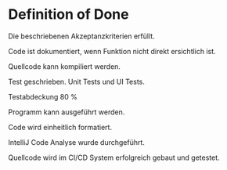 # Definition of Done

Die beschriebenen Akzeptanzkriterien erfüllt.

Code ist dokumentiert, wenn Funktion nicht direkt ersichtlich ist.

Quellcode kann kompiliert werden.

Test geschrieben. Unit Tests und UI Tests.

Testabdeckung 80 %

Programm kann ausgeführt werden.

Code wird einheitlich formatiert.

IntelliJ Code Analyse wurde durchgeführt.

Quellcode wird im CI/CD System erfolgreich gebaut und getestet.